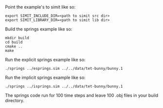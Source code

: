 Point the example's to simit like so:

    export SIMIT_INCLUDE_DIR=<path to simit src dir>
    export SIMIT_LIBRARY_DIR=<path to simit lib dir>

Build the springs example like so:

    mkdir build
    cd build
    cmake ..
    make

Run the explicit springs example like so:

    ./springs ../esprings.sim ../../data/tet-bunny/bunny.1

Run the implicit springs example like so:

    ./springs ../isprings.sim ../../data/tet-bunny/bunny.1

The springs code run for 100 time steps and leave 100 .obj files in
your build directory.
